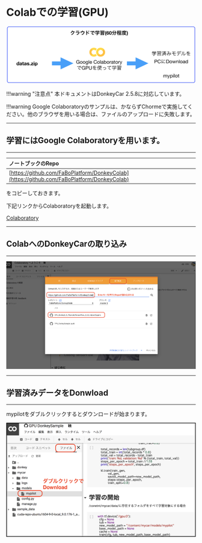 # Colabでの学習(GPU)

![](./img/colab000.png)

!!!warning "注意点"
	本ドキュメントはDonkeyCar 2.5.8に対応しています。

!!!warning
	Google Colaboratoryのサンプルは、かならずChormeで実施してください。他のブラウザを用いる場合は、ファイルのアップロードに失敗します。

<hr>

## 学習にはGoogle Colaboratoryを用います。

<hr>

|ノートブックのRepo|
|:--|
|[https://github.com/FaBoPlatform/DonkeyColab](https://github.com/FaBoPlatform/DonkeyColab)|

をコピーしておきます。

下記リンクからColaboratoryを起動します。

<a href="https://colab.research.google.com/" target="_blank">Colaboratory</a>

<hr>

## ColabへのDonkeyCarの取り込み

<hr>


![](./img/github001.png)


<hr>

## 学習済みデータをDonwload

<hr>


mypilotをダブルクリックするとダウンロードが始まります。

![](./img/upload001.png)


